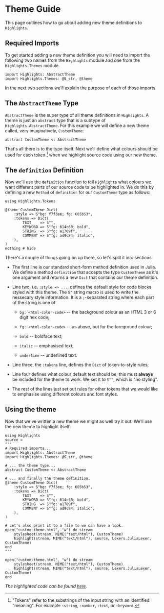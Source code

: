 # Theme Guide

This page outlines how to go about adding new theme definitions to `Highlights`.

## Required Imports

To get started adding a new theme definition you will need to import the following two names
from the `Highlights` module and one from the `Highlights.Themes` module.

```@example 1
import Highlights: AbstractTheme
import Highlights.Themes: @S_str, @theme
```

In the next two sections we'll explain the purpose of each of those imports.

## The `AbstractTheme` Type

`AbstractTheme` is the super type of all theme definitions in `Highlights`. A theme is just
an `abstract` type that is a subtype of `Highlights.AbstractTheme`. For this example we will
define a new theme called, very imaginatively, `CustomTheme`:

```@example 1
abstract CustomTheme <: AbstractTheme
```

That's all there is to the type itself. Next we'll define what colours should be used for
each token [^1] when we highlight source code using our new theme.

## The `definition` Definition

Now we'll use the `definition` function to tell `Highlights` what colours we want different
parts of our source code to be highlighted in. We do this by defining a new `Method` of
`definition` for our `CustomTheme` type as follows:

```@example 1
using Highlights.Tokens

@theme CustomTheme Dict(
    :style => S"bg: f7f3ee; fg: 605b53",
    :tokens => Dict(
        TEXT    => S"",
        KEYWORD => S"fg: 614c60; bold",
        STRING  => S"fg: a1789f",
        COMMENT => S"fg: ad9c84; italic",
    ),
)
nothing # hide
```

There's a couple of things going on up there, so let's split it into sections:

  * The first line is our standard short-form method definition used in Julia. We define
    a method `definition` that accepts the type `CustomTheme` as it's one argument and
    returns a new `Dict` that contains our theme definition.

  * Line two, i.e. `:style => ...`, defines the default style for code blocks styled with
    this theme. The `S"` string macro is used to write the nessecary style information. It
    is a `;`-separated string where each part of the string is one of

      * `bg: <html-color-code>` -- the background colour as an HTML 3 or 6 digit hex code;

      * `fg: <html-color-code>` -- as above, but for the foreground colour;

      * `bold` -- boldface text;

      * `italic` -- emphasised text;

      * `underline` -- underlined text.

  * Line three, the `:tokens` line, defines the `Dict` of token-to-style rules;

  * Line four defines what colour default text should be, this must **always** be included
    for the theme to work. We set it to `S""`, which is "no styling".

  * The rest of the lines just set out rules for other tokens that we would like to
    emphasise using different colours and font styles.

## Using the theme

Now that we've written a new theme we might as well try it out. We'll use the new theme
to highlight itself:

```@setup 1
using Highlights
source =
"""
# Required imports...
import Highlights: AbstractTheme
import Highlights.Themes: @S_str, @theme

# ... the theme type...
abstract CustomTheme <: AbstractTheme

# ... and finally the theme definition.
@theme CustomTheme Dict(
    :style => S"bg: f7f3ee; fg: 605b53",
    :tokens => Dict(
        TEXT    => S"",
        KEYWORD => S"fg: 614c60; bold",
        STRING  => S"fg: a1789f",
        COMMENT => S"fg: ad9c84; italic",
    ),
)

# Let's also print it to a file to we can have a look.
open("custom-theme.html", "w") do stream
    stylesheet(stream, MIME("text/html"), CustomTheme)
    highlight(stream, MIME("text/html"), source, Lexers.JuliaLexer, CustomTheme)
end
"""
```

```@example 1
open("custom-theme.html", "w") do stream
    stylesheet(stream, MIME("text/html"), CustomTheme)
    highlight(stream, MIME("text/html"), source, Lexers.JuliaLexer, CustomTheme)
end
```

*The highlighted code can be found [here](custom-theme.html).*

[^1]:

    "Tokens" refer to the substrings of the input string with an identified "meaning". For
    example `:string`, `:number`, `:text`, or `:keyword`.
